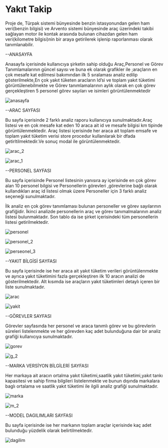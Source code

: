 # Yakıt Takip
Proje de, Türpak sistemi bünyesinde benzin istasyonundan gelen ham veri(benzin bilgisi) ve Arvento sistemi bünyesinde araç üzerindeki takibi sağlayan motor ile kontak arasında bulunan cihazdan gelen ham veri(kilometre bilgisi)nin bir araya getirilerek işlenip raporlanması olarak tanımlanabilir.



--ANASAYFA

Anasayfa içerisinde kullanıcıya şirketin sahip olduğu Araç,Personel ve Görev Tanımlamalarının güncel sayısı ve buna ek olarak  grafikler ile ;araçların en çok mesafe kat edilmesi bakımından ilk 5 sıralaması analiz edilip gösterilmekte,En çok yakıt tüketen aracların Id’si ve toplam yakıt tüketimi görüntülenebilmekte  ve Görev tanımlamalarının aylık olarak en çok görev gerçekleştiren 5 personel görev sayıları ve isimleri görüntülenmektedir

![anasayfa](https://user-images.githubusercontent.com/26030084/34906811-cd4a3794-f885-11e7-9f9a-38e568daa1e9.png)

--ARAC SAYFASI

Bu sayfa içerisinde 2 farklı analiz raporu kullanıcıya sunulmaktadır.Araç listesi ve  en çok mesafe kat eden 10 araca ait id ve mesafe bilgisi km tipinde görüntülenmektedir.
Araç listesi içerisinde her araca ait toplam emsafe ve toplam yakıt tüketim verisi store procedur kullanılarak bir dfada getirltilmektedir.Ve sonuç modal ile görüntülenmektedir.



![arac_2](https://user-images.githubusercontent.com/26030084/34906833-32535d14-f886-11e7-8a7e-f9a8c3e91394.png)

![arac_1](https://user-images.githubusercontent.com/26030084/34906832-323017be-f886-11e7-9255-f1995a3ad4ac.png)


--PERSONEL SAYFASI

Bu sayfa içerisinde Personel listesinin yanısıra ay içerisinde en çok görev alan 10 personel bilgisi ve Personellerin görevleri ,görevlerine bağlı olarak kullandıkları araç id listesi olmak üzere Personeller için 3 farklı analiz seçeneği sunulmaktadır.

İlk analiz en çok görev tanımlaması bulunan personeller ve görev sayılarının grafiğidir.
İkinci analizde personellerin araç ve görev tanımalmalarının analiz listesi bulunmaktadır.
Son tablo da ise şirket içerisindeki tüm personellerin listesi getirilmektedir.

![personel](https://user-images.githubusercontent.com/26030084/34906841-763700d0-f886-11e7-8669-af03dfa61437.png)

![personel_2](https://user-images.githubusercontent.com/26030084/34906842-775386a0-f886-11e7-9ec5-21b041da6a0b.png)

![perseonel_3](https://user-images.githubusercontent.com/26030084/34906843-7a3dafa8-f886-11e7-8890-d0829ba70261.png)




--YAKIT BİLGİSİ SAYFASI


Bu sayfa içerisinde ise her araca ait yakıt tüketim verileri görüntülenmekte ve ayrıca yakıt tüketimini fazla gerçekleştiren ilk 10 aracın analizi de gösterilmektedir.
Alt kısımda ise araçların yakıt tüketimleri detaylı içeren bir liste sunulmaktadır.


![arac](https://user-images.githubusercontent.com/26030084/34906856-aafadb70-f886-11e7-9fda-24f776d0c511.png)


![yakit](https://user-images.githubusercontent.com/26030084/34906855-aa37ac86-f886-11e7-9573-d6f62664e8b8.png)


--GÖREVLER SAYFASI

Görevler sayfasında her personel ve araca tanımlı görev ve bu görevlerin süreleri listelenmekte ve her görevden kaç adet bulunduğuna dair bir analiz grafiği kullanıcıya sunulmaktadır.

![gorev](https://user-images.githubusercontent.com/26030084/34906870-f178d1e2-f886-11e7-881f-80bf101f8c61.png)

![g_2](https://user-images.githubusercontent.com/26030084/34906872-fd0153cc-f886-11e7-817a-d377b98aa335.png)



--MARKA VERSİYON BİLGİLERİ SAYFASI

Her markaya ait aracın ortalma yakıt tüketimi,saatlik yakıt tüketimi,yakıt tankı kapasitesi ve sahip firma bilgileri listelenmekte ve bunun dışında markalara baglı ortalama ve saatlik yakıt tüketimi ile ilgili analiz grafiği sunulmaktadır.


![marka](https://user-images.githubusercontent.com/26030084/34906878-1d200518-f887-11e7-93f9-3e5c60afb73e.png)

![m_2](https://user-images.githubusercontent.com/26030084/34906879-1fd418bc-f887-11e7-9797-358b21e702bd.png)


--MODEL DAGILIMLARI SAYFASI

Bu sayfa içerisinde ise her markanın toplam araçlar içerisinde kaç adet bulunduğu yüzdelik olarak  belirtilmektedir.


![dagilim](https://user-images.githubusercontent.com/26030084/34906888-3c0cec3e-f887-11e7-81f1-4a7699dfd77b.png)



